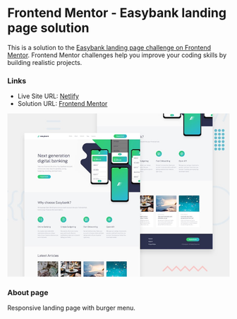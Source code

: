 # Frontend Mentor - Easybank landing page solution

This is a solution to the [Easybank landing page challenge on Frontend Mentor](https://www.frontendmentor.io/challenges/easybank-landing-page-WaUhkoDN). Frontend Mentor challenges help you improve your coding skills by building realistic projects.

### Links

- Live Site URL: [Netlify](https://frontendmentor-solutions.netlify.app/easybank-landing-page/)
- Solution URL: [Frontend Mentor](https://www.frontendmentor.io/solutions/responsive-easybank-landing-page-mQgfZ8V_lw)

![This is an image](./design/desktop-preview.jpg)

### About page

Responsive landing page with burger menu.
